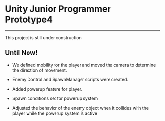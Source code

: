 # Unity Junior Programmer Prototype4

---

This project is still under construction.

## Until Now!

* We defined mobility for the player and moved the camera to determine the direction of movement.
 
* Enemy Control and SpawnManager scripts were created.
 
* Added powerup feature for player.
 
* Spawn conditions set for powerup system

* Adjusted the behavior of the enemy object when it collides with the player while the powerup system is active


